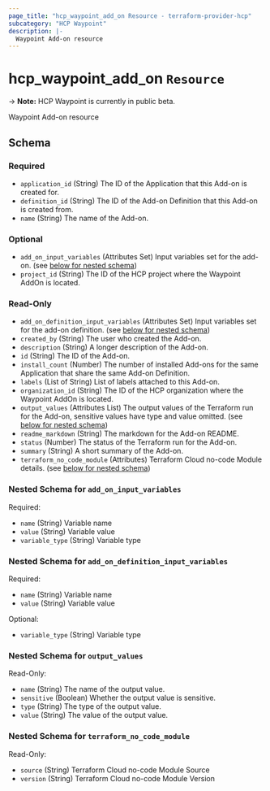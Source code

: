 ```yaml
---
page_title: "hcp_waypoint_add_on Resource - terraform-provider-hcp"
subcategory: "HCP Waypoint"
description: |-
  Waypoint Add-on resource
---
```


# hcp_waypoint_add_on `Resource`

-> **Note:** HCP Waypoint is currently in public beta.

Waypoint Add-on resource

<!-- schema generated by tfplugindocs -->
## Schema

### Required

- `application_id` (String) The ID of the Application that this Add-on is created for.
- `definition_id` (String) The ID of the Add-on Definition that this Add-on is created from.
- `name` (String) The name of the Add-on.

### Optional

- `add_on_input_variables` (Attributes Set) Input variables set for the add-on. (see [below for nested schema](#nestedatt--add_on_input_variables))
- `project_id` (String) The ID of the HCP project where the Waypoint AddOn is located.

### Read-Only

- `add_on_definition_input_variables` (Attributes Set) Input variables set for the add-on definition. (see [below for nested schema](#nestedatt--add_on_definition_input_variables))
- `created_by` (String) The user who created the Add-on.
- `description` (String) A longer description of the Add-on.
- `id` (String) The ID of the Add-on.
- `install_count` (Number) The number of installed Add-ons for the same Application that share the same Add-on Definition.
- `labels` (List of String) List of labels attached to this Add-on.
- `organization_id` (String) The ID of the HCP organization where the Waypoint AddOn is located.
- `output_values` (Attributes List) The output values of the Terraform run for the Add-on, sensitive values have type and value omitted. (see [below for nested schema](#nestedatt--output_values))
- `readme_markdown` (String) The markdown for the Add-on README.
- `status` (Number) The status of the Terraform run for the Add-on.
- `summary` (String) A short summary of the Add-on.
- `terraform_no_code_module` (Attributes) Terraform Cloud no-code Module details. (see [below for nested schema](#nestedatt--terraform_no_code_module))

<a id="nestedatt--add_on_input_variables"></a>
### Nested Schema for `add_on_input_variables`

Required:

- `name` (String) Variable name
- `value` (String) Variable value
- `variable_type` (String) Variable type


<a id="nestedatt--add_on_definition_input_variables"></a>
### Nested Schema for `add_on_definition_input_variables`

Required:

- `name` (String) Variable name
- `value` (String) Variable value

Optional:

- `variable_type` (String) Variable type


<a id="nestedatt--output_values"></a>
### Nested Schema for `output_values`

Read-Only:

- `name` (String) The name of the output value.
- `sensitive` (Boolean) Whether the output value is sensitive.
- `type` (String) The type of the output value.
- `value` (String) The value of the output value.


<a id="nestedatt--terraform_no_code_module"></a>
### Nested Schema for `terraform_no_code_module`

Read-Only:

- `source` (String) Terraform Cloud no-code Module Source
- `version` (String) Terraform Cloud no-code Module Version